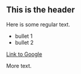 ## This is the header

Here is some regular text.

* bullet 1
* bullet 2

[Link to Google](http:/www.google.com)

More text.
